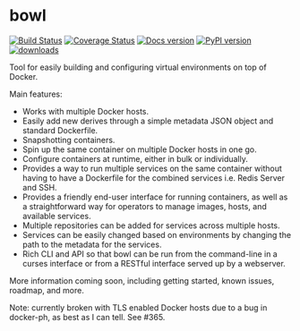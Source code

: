 bowl
===
[![Build Status](https://travis-ci.org/cglewis/bowl.png?branch=master)](https://travis-ci.org/cglewis/bowl)
[![Coverage Status](https://coveralls.io/repos/cglewis/bowl/badge.png?branch=master)](https://coveralls.io/r/cglewis/bowl?branch=master) 
[![Docs version](https://readthedocs.org/projects/bowl/badge/?version=latest)](http://bowl.readthedocs.org/en/latest/)
[![PyPI version](https://badge.fury.io/py/bowl.svg)](http://badge.fury.io/py/bowl)
[![downloads](https://pypip.in/d/bowl/badge.png)](https://pypi.python.org/pypi/bowl)

Tool for easily building and configuring virtual environments on top of Docker.

Main features:

- Works with multiple Docker hosts.
- Easily add new derives through a simple metadata JSON object and standard Dockerfile.
- Snapshotting containers.
- Spin up the same container on multiple Docker hosts in one go.
- Configure containers at runtime, either in bulk or individually.
- Provides a way to run multiple services on the same container without having to have a Dockerfile for the combined services i.e. Redis Server and SSH.
- Provides a friendly end-user interface for running containers, as well as a straightforward way for operators to manage images, hosts, and available services.
- Multiple repositories can be added for services across multiple hosts.
- Services can be easily changed based on environments by changing the path to the metadata for the services.
- Rich CLI and API so that bowl can be run from the command-line in a curses interface or from a RESTful interface served up by a webserver.


More information coming soon, including getting started, known issues, roadmap, and more.

Note: currently broken with TLS enabled Docker hosts due to a bug in docker-ph, as best as I can tell.  See #365.
